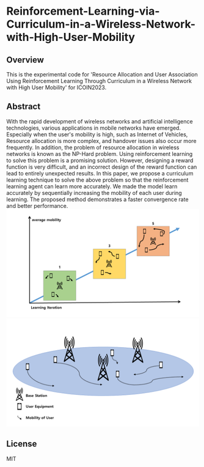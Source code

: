# Reinforcement-Learning-via-Curriculum-in-a-Wireless-Network-with-High-User-Mobility

## Overview
This is the experimental code for 'Resource Allocation and User Association Using Reinforcement Learning Through Curriculum in a Wireless Network with High User Mobility' for ICOIN2023.

## Abstract
With the rapid development of wireless networks and artificial intelligence technologies, various applications in mobile networks have emerged. Especially when the user's mobility is high, such as Internet of Vehicles, Resource allocation is more complex, and handover issues also occur more frequently. In addition, the problem of resource allocation in wireless networks is known as the NP-Hard problem. Using reinforcement learning to solve this problem is a promising solution. However, designing a reward function is very difficult, and an incorrect design of the reward function can lead to entirely unexpected results. In this paper, we propose a curriculum learning technique to solve the above problem so that the reinforcement learning agent can learn more accurately. We made the model learn accurately by sequentially increasing the mobility of each user during learning. The proposed method demonstrates a faster convergence rate and better performance.
![image info](./curr.png)
![image info](./systemmodel.png)

## License
MIT
